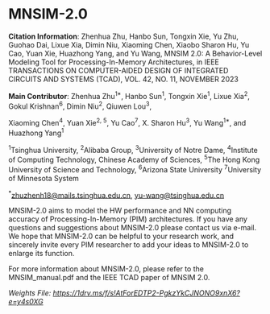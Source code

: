 # MNSIM-2.0
**Citation Information**: Zhenhua Zhu, Hanbo Sun, Tongxin Xie, Yu Zhu, Guohao Dai, Lixue Xia, Dimin Niu, Xiaoming Chen, Xiaobo Sharon Hu, Yu Cao, Yuan Xie, Huazhong Yang, and Yu Wang, MNSIM 2.0: A Behavior-Level Modeling Tool for Processing-In-Memory Architectures, in IEEE TRANSACTIONS ON COMPUTER-AIDED DESIGN OF INTEGRATED CIRCUITS AND SYSTEMS (TCAD), VOL. 42, NO. 11, NOVEMBER 2023

**Main Contributor**:
Zhenhua Zhu<sup>1*</sup>, Hanbo Sun<sup>1</sup>, Tongxin Xie<sup>1</sup>, Lixue Xia<sup>2</sup>, Gokul Krishnan<sup>6</sup>, Dimin Niu<sup>2</sup>, Qiuwen Lou<sup>3</sup>,

Xiaoming Chen<sup>4</sup>, Yuan Xie<sup>2, 5</sup>, Yu Cao<sup>7</sup>, X. Sharon Hu<sup>3</sup>, Yu Wang<sup>1*</sup>, and Huazhong Yang<sup>1</sup>

<sup>1</sup>Tsinghua University, <sup>2</sup>Alibaba Group, <sup>3</sup>University of Notre Dame, 
<sup>4</sup>Institute of Computing Technology, Chinese Academy of Sciences, 
<sup>5</sup>The Hong Kong University of Science and Technology,
<sup>6</sup>Arizona State University
<sup>7</sup>University of Minnesota System

<sup>*</sup>zhuzhenh18@mails.tsinghua.edu.cn, yu-wang@tsinghua.edu.cn

MNSIM-2.0 aims to model the HW performance and NN computing accuracy of Processing-In-Memory (PIM) architectures. If you have any questions and suggestions about MNSIM-2.0 please contact us via e-mail. We hope that MNSIM-2.0 can be helpful to your research work, and sincerely invite every PIM researcher to add your ideas to MNSIM-2.0 to enlarge its function.

For more information about MNSIM-2.0, please refer to the MNSIM_manual.pdf and the IEEE TCAD paper of MNSIM 2.0.

*Weights File: https://1drv.ms/f/s!AtForEDTP2-PgkzYkCJNONO9xnX6?e=y4s0XG*